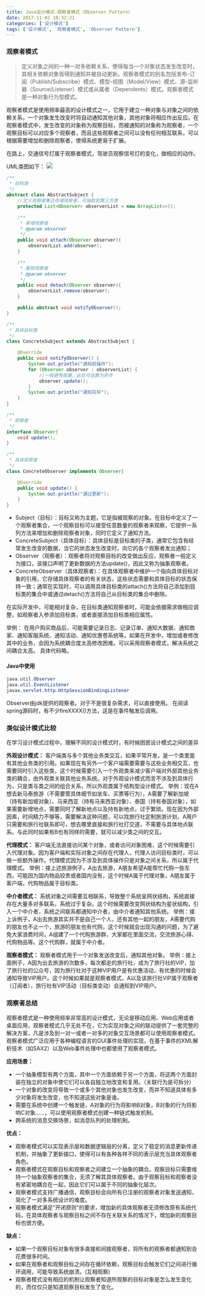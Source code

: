 ```yaml
---
title: Java设计模式-观察者模式（Observer Pattern）
date: 2017-11-02 10:32:21
categories: ['设计模式']
tags: ['设计模式', '观察者模式', 'Observer Pattern']
---
```


### 观察者模式
> 定义对象之间的一种一对多依赖关系，使得每当一个对象状态发生改变时，其相关依赖对象皆得到通知并被自动更新。观察者模式的别名包括发布-订阅（Publish/Subscribe）模式、模型-视图（Model/View）模式、源-监听器（Source/Listener）模式或从属者（Dependents）模式。观察者模式是一种对象行为型模式。

观察者模式是使用频率最高的设计模式之一，它用于建立一种对象与对象之间的依赖关系，一个对象发生改变时将自动通知其他对象，其他对象将相应作出反应。在观察者模式中，发生改变的对象称为观察目标，而被通知的对象称为观察者，一个观察目标可以对应多个观察者，而且这些观察者之间可以没有任何相互联系，可以根据需要增加和删除观察者，使得系统更易于扩展。

在路上，交通信号灯属于观察者模式，驾驶员观察信号灯的变化，做相应的动作。

UML类图如下：
![](/images/old/20171104屏幕快照2017-11-02上午10.58.18.png)
<!-- more -->
```java
/**
 * 目标类
 */
abstract class AbstractSubject {
    //定义观察者集合存储观察者，可抽取到第三方类
    protected List<Observer> observerList = new ArrayList<>();

    /**
     * 新增观察者
     * @param observer
     */
    public void attach(Observer observer){
        observerList.add(observer);
    }

    /**
     * 删除观察者
     * @param observer
     */
    public void detach(Observer observer){
        observerList.remove(observer);
    }

    public abstract void notifyObserver();
}

/**
 * 具体目标类
 */
class ConcreteSubject extends AbstractSubject {

    @Override
    public void notifyObserver() {
        System.out.println("通知前操作");
        for (Observer observer : observerList) {
            //一般避免阻塞，此处可设置为异步
            observer.update();
        }
        System.out.println("通知完毕");
    }
}

/**
 * 观察者
 */
interface Observer{
    void update();
}

/**
 * 具体观察者
 */
class ConcreteObserver implements Observer{

    @Override
    public void update() {
        System.out.println("通过更新");
    }
}
```
* Subject（目标）：目标又称为主题，它是指被观察的对象。在目标中定义了一个观察者集合，一个观察目标可以接受任意数量的观察者来观察，它提供一系列方法来增加和删除观察者对象，同时它定义了通知方法。
* ConcreteSubject（具体目标）：具体目标是目标类的子类，通常它包含有经常发生改变的数据，当它的状态发生改变时，向它的各个观察者发出通知；
* Observer（观察者）：观察者将对观察目标的改变做出反应，观察者一般定义为接口，该接口声明了更新数据的方法update()，因此又称为抽象观察者。
* ConcreteObserver（具体观察者）：在具体观察者中维护一个指向具体目标对象的引用，它存储具体观察者的有关状态，这些状态需要和具体目标的状态保持一致；通常在实现时，可以调用具体目标类的attach()方法将自己添加到目标类的集合中或通过detach()方法将自己从目标类的集合中删除。

在实际开发中，可能相对复杂，在目标类通知观察者时，可能会依据需求做相应调整，如观察者入参添加目标类，或者直接添加目标类相应属性。

举例：
在用户购买商品后，可能需要记录日志、记录订单、通知大数据、通知商家、通知客服系统、通知活动、通知优惠卷系统等。如果在开发中，增加或者修改其中的业务，会因为系统耦合度太高修改困难。可以采用观察者模式，解决系统之间耦合太高。
具体代码略。

#### Java中使用
```java
java.util.Observer
java.util.EventListener
javax.servlet.http.HttpSessionBindingListener
```

Observer由jdk提供的观察者。对于不是很复杂需求，可以直接使用。
在阅读spring源码时，有不少fireXXXX()方法，这是在事件触发后调用。
### 类似设计模式比较
在学习设计模式过程中，理解不同的设计模式时，有时候困惑设计模式之间的差异

**外观设计模式：** 客户端类与多个其他业务类交互，如果平常开发，是一个类里面有其他业务类的引用。如果现在有另外一个客户端需要需要与这些业务相交互，也需要同时引入这些类，这个时候需要引入一个外观类来减少客户端对外部其他业务类的耦合，由外观类关联其他业务系统。对于外观设计模式而言不涉及到具体行为，只是类与类之间的组合关系，所以外观类属于结构型设计模式。
举例：现在A想去新马泰旅游（不需要管具体细节如坐车、买票等行为），A需要了解新加坡（持有新加坡对象）、马来西亚（持有马来西亚对象）、泰国（持有泰国对象），如果需要新增地点，需要同时了解新地点以及持有新地点，过于繁琐。现在因为外部因素，时间精力不够等，需要解决这种问题，可以找旅行社定制旅游计划，A用户只需要和旅行社联系即可，想去哪里直接和旅行社打交道，不需要与具体地点联系。与此同时如果有B也有同样的需要，就可以减少类之间的交互。

**代理模式：** 客户端无法直接访问某个对象，或者访问对象困难，这个时候需要引入代理对象。因为客户端和实际对象之间存在代理人，代理人访问目标类时，可以做一些额外操作。代理模式因为不涉及到具体操作只是对象之间关系，所以属于代理模式。
举例：接上述旅游例子，A出去旅游，A朋友希望A能帮忙代购一些东西，可能因为国内物品较贵或者国内没有，这个时候A属于代理对象，A朋友属于客户端，代购物品属于目标类。

**中介者模式：** 系统对象之间需要互相联系，导致整个系统呈网状结构，系统直接存在大量多对多联系，系统过于复杂。这个时候需要改变网状结构为星状结构，引入一个中介者，系统之间联系都通知中介者，由中介者通知其他系统。
举例：接上诉例子，A出去旅游其实并不是自己一个人，还有其他一起的朋友，A需要代购的朋友也不止一个，旅游的朋友也有代购，这个时候就会出现沟通的问题，为了避免大家浪费时间，A组建了一个代购旅游群，大家都在里面交流，交流旅游心得、代购物品等。这个代购群，就属于中介者。

**观察者模式：** 观察者模式用于一个对象发送改变后，通知其他对象。
举例：接上面例子，A因为出去旅游的次数多，每次都走的旅行社，成为了旅行社的VIP，加了旅行社的公众号，因为旅行社对于这种VIP用户是有优惠活动，有优惠的时候会通知导致VIP用户。这个时候如果就是观察者模式，A以及该旅行社VIP属于观察者（订阅者），旅行社有VIP活动（目标类变动）会通知到VIP用户。

### 观察者总结

观察者模式是一种使用频率非常高的设计模式，无论是移动应用、Web应用或者桌面应用，观察者模式几乎无处不在，它为实现对象之间的联动提供了一套完整的解决方案，凡是涉及到一对一或者一对多的对象交互场景都可以使用观察者模式。观察者模式广泛应用于各种编程语言的GUI事件处理的实现，在基于事件的XML解析技术（如SAX2）以及Web事件处理中也都使用了观察者模式。

**应用场景：**
* 一个抽象模型有两个方面，其中一个方面依赖于另一个方面，将这两个方面封装在独立的对象中使它们可以各自独立地改变和复用。（关联行为是可拆分）
* 一个对象的改变将导致一个或多个其他对象也发生改变，而并不知道具体有多少对象将发生改变，也不知道这些对象是谁。
* 需要在系统中创建一个触发链，A对象的行为将影响B对象，B对象的行为将影响C对象……，可以使用观察者模式创建一种链式触发机制。
* 跨系统的消息交换场景，如消息队列的处理机制。

**优点：**
* 观察者模式可以实现表示层和数据逻辑层的分离，定义了稳定的消息更新传递机制，并抽象了更新接口，使得可以有各种各样不同的表示层充当具体观察者角色。
* 观察者模式在观察目标和观察者之间建立一个抽象的耦合。观察目标只需要维持一个抽象观察者的集合，无须了解其具体观察者。由于观察目标和观察者没有紧密地耦合在一起，因此它们可以属于不同的抽象化层次。
* 观察者模式支持广播通信，观察目标会向所有已注册的观察者对象发送通知，简化了一对多系统设计的难度。
* 观察者模式满足“开闭原则”的要求，增加新的具体观察者无须修改原有系统代码，在具体观察者与观察目标之间不存在关联关系的情况下，增加新的观察目标也很方便。

**缺点：**
* 如果一个观察目标对象有很多直接和间接观察者，将所有的观察者都通知到会花费很多时间。
* 如果在观察者和观察目标之间存在循环依赖，观察目标会触发它们之间进行循环调用，可能导致系统崩溃。(互相观察)
* 观察者模式没有相应的机制让观察者知道所观察的目标对象是怎么发生变化的，而仅仅只是知道观察目标发生了变化。

